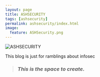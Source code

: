 ```yaml
---
layout: page
title: ASHSECURITY
tags: [ashsecurity]
permalink: ashsecurity/index.html
image:
  feature: ASHSecurity.png
---
```


  <img src="{{ site.url }}/images/ASHSecurity.png" alt="ASHSECURITY">


This blog is just for ramblings about infosec

> ### *This is the space to create.* ###
